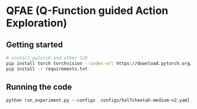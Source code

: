 # QFAE (Q-Function guided Action Exploration)

## Getting started

```bash
# install pytorch and other lib
pip install torch torchvision --index-url https://download.pytorch.org/whl/cu118
pip install -r requirements.txt

```

## Running the code

```
python run_experiment.py --configs  configs/halfcheetah-medium-v2.yaml
```


